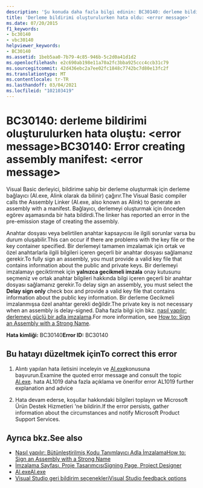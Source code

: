 ```yaml
---
description: 'Şu konuda daha fazla bilgi edinin: BC30140: derleme bildirimi oluşturma hatası: <error message>'
title: 'Derleme bildirimi oluşturulurken hata oldu: <error message>'
ms.date: 07/20/2015
f1_keywords:
- bc30140
- vbc30140
helpviewer_keywords:
- BC30140
ms.assetid: 1beb5aa0-7b79-4c85-946b-5c2d0a41d1d2
ms.openlocfilehash: e2c690ab198e11a70a2fc3bba925ccc4ccb31c79
ms.sourcegitcommit: 42d436ebc2a7ee02fc1848c7742bc7d80e13fc2f
ms.translationtype: MT
ms.contentlocale: tr-TR
ms.lasthandoff: 03/04/2021
ms.locfileid: "102103419"
---
```

# <a name="bc30140-error-creating-assembly-manifest-error-message"></a><span data-ttu-id="2a82e-103">BC30140: derleme bildirimi oluşturulurken hata oluştu: \<error message></span><span class="sxs-lookup"><span data-stu-id="2a82e-103">BC30140: Error creating assembly manifest: \<error message></span></span>

<span data-ttu-id="2a82e-104">Visual Basic derleyici, bildirime sahip bir derleme oluşturmak için derleme bağlayıcı (Al.exe, Alink olarak da bilinir) çağırır.</span><span class="sxs-lookup"><span data-stu-id="2a82e-104">The Visual Basic compiler calls the Assembly Linker (Al.exe, also known as Alink) to generate an assembly with a manifest.</span></span> <span data-ttu-id="2a82e-105">Bağlayıcı, derlemeyi oluşturmak için önceden egörev aşamasında bir hata bildirdi.</span><span class="sxs-lookup"><span data-stu-id="2a82e-105">The linker has reported an error in the pre-emission stage of creating the assembly.</span></span>

 <span data-ttu-id="2a82e-106">Anahtar dosyası veya belirtilen anahtar kapsayıcısı ile ilgili sorunlar varsa bu durum oluşabilir.</span><span class="sxs-lookup"><span data-stu-id="2a82e-106">This can occur if there are problems with the key file or the key container specified.</span></span> <span data-ttu-id="2a82e-107">Bir derlemeyi tamamen imzalamak için ortak ve özel anahtarlarla ilgili bilgileri içeren geçerli bir anahtar dosyası sağlamanız gerekir.</span><span class="sxs-lookup"><span data-stu-id="2a82e-107">To fully sign an assembly, you must provide a valid key file that contains information about the public and private keys.</span></span> <span data-ttu-id="2a82e-108">Bir derlemeyi imzalamayı geciktirmek için **yalnızca gecikmeli imzala** onay kutusunu seçmeniz ve ortak anahtar bilgileri hakkında bilgi içeren geçerli bir anahtar dosyası sağlamanız gerekir.</span><span class="sxs-lookup"><span data-stu-id="2a82e-108">To delay sign an assembly, you must select the **Delay sign only** check box and provide a valid key file that contains information about the public key information.</span></span> <span data-ttu-id="2a82e-109">Bir derleme Gecikmeli imzalanmışsa özel anahtar gerekli değildir.</span><span class="sxs-lookup"><span data-stu-id="2a82e-109">The private key is not necessary when an assembly is delay-signed.</span></span> <span data-ttu-id="2a82e-110">Daha fazla bilgi için bkz. [nasıl yapılır: derlemeyi güçlü bir adla imzalama](../../../standard/assembly/sign-strong-name.md).</span><span class="sxs-lookup"><span data-stu-id="2a82e-110">For more information, see [How to: Sign an Assembly with a Strong Name](../../../standard/assembly/sign-strong-name.md).</span></span>

 <span data-ttu-id="2a82e-111">**Hata kimliği:** BC30140</span><span class="sxs-lookup"><span data-stu-id="2a82e-111">**Error ID:** BC30140</span></span>

## <a name="to-correct-this-error"></a><span data-ttu-id="2a82e-112">Bu hatayı düzeltmek için</span><span class="sxs-lookup"><span data-stu-id="2a82e-112">To correct this error</span></span>

1. <span data-ttu-id="2a82e-113">Alıntı yapılan hata iletisini inceleyin ve [Al.exe](../../../framework/tools/al-exe-assembly-linker.md)konusuna başvurun.</span><span class="sxs-lookup"><span data-stu-id="2a82e-113">Examine the quoted error message and consult the topic [Al.exe](../../../framework/tools/al-exe-assembly-linker.md).</span></span> <span data-ttu-id="2a82e-114">hata AL1019 daha fazla açıklama ve öneri</span><span class="sxs-lookup"><span data-stu-id="2a82e-114">for error AL1019 further explanation and advice</span></span>

2. <span data-ttu-id="2a82e-115">Hata devam ederse, koşullar hakkındaki bilgileri toplayın ve Microsoft Ürün Destek Hizmetleri 'ne bildirin.</span><span class="sxs-lookup"><span data-stu-id="2a82e-115">If the error persists, gather information about the circumstances and notify Microsoft Product Support Services.</span></span>

## <a name="see-also"></a><span data-ttu-id="2a82e-116">Ayrıca bkz.</span><span class="sxs-lookup"><span data-stu-id="2a82e-116">See also</span></span>

- [<span data-ttu-id="2a82e-117">Nasıl yapılır: Bütünleştirilmiş Kodu Tanımlayıcı Adla İmzalama</span><span class="sxs-lookup"><span data-stu-id="2a82e-117">How to: Sign an Assembly with a Strong Name</span></span>](../../../standard/assembly/sign-strong-name.md)
- [<span data-ttu-id="2a82e-118">İmzalama Sayfası, Proje Tasarımcısı</span><span class="sxs-lookup"><span data-stu-id="2a82e-118">Signing Page, Project Designer</span></span>](/visualstudio/ide/reference/signing-page-project-designer)
- [<span data-ttu-id="2a82e-119">Al.exe</span><span class="sxs-lookup"><span data-stu-id="2a82e-119">Al.exe</span></span>](../../../framework/tools/al-exe-assembly-linker.md)
- [<span data-ttu-id="2a82e-120">Visual Studio geri bildirim seçenekleri</span><span class="sxs-lookup"><span data-stu-id="2a82e-120">Visual Studio feedback options</span></span>](/visualstudio/ide/feedback-options)
